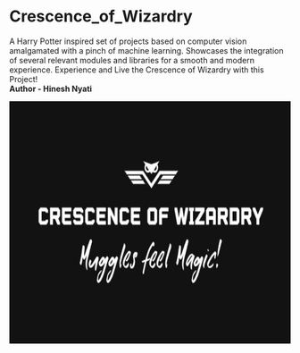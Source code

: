 # Crescence_of_Wizardry
 A Harry Potter inspired set of projects based on computer vision amalgamated with a pinch of machine learning. Showcases the integration of several relevant modules and libraries for a smooth and modern experience. Experience and Live the Crescence of Wizardry with this Project! <br><b>Author - Hinesh Nyati<b>

<img src="https://github.com/nyatihinesh/Crescence_of_Wizardry/blob/main/logo.jpg" alt="LOGO - CRESCENCE OF WIZARDRY!" width="760" height="434">
